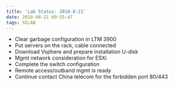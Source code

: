 ```yaml
---
title: 'Lab Status: 2018-8-21'
date: 2018-08-21 09:55:47
tags: SELAB
---
```

- Clear garbage configuration in LTM 3900
- Put servers on the rack, cable connected
- Download Vsphere and prepare installation U-disk
- Mgmt network consideration for ESXi
- Complete the switch configuration
- Remote access/outband mgmt is ready
- Continue contact China telecom for the forbidden port 80/443
